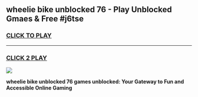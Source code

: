 
## wheelie bike unblocked 76 - Play Unblocked Gmaes & Free #j6tse
<h3>
<a href="https://news.freeplayer.one?title=wheelie_bike_unblocked_76&ref=03M">CLICK TO PLAY</a></h3>
<hr>

<h3>
<a href="https://news.freeplayer.one?title=wheelie_bike_unblocked_76&ref=03M">CLICK 2 PLAY</a>
  
</h3>

<a href="https://news.freeplayer.one?title=wheelie_bike_unblocked_76&ref=03M"><img src="https://clearcache.store/games.png"></a>


**wheelie bike unblocked 76 games unblocked: Your Gateway to Fun and Accessible Online Gaming**
